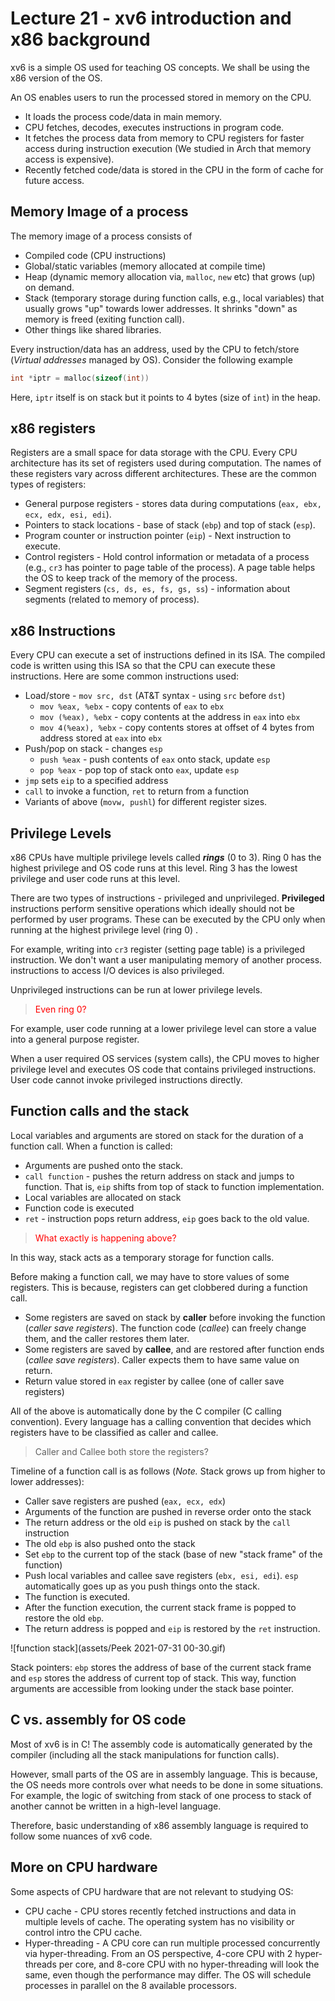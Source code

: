 # Lecture 21 - xv6 introduction and x86 background

xv6 is a simple OS used for teaching OS concepts. We shall be using the x86 version of the OS.

An OS enables users to run the processed stored in memory on the CPU.

- It loads the process code/data in main memory.
- CPU fetches, decodes, executes instructions in program code.
- It fetches the process data from memory to CPU registers for faster access during instruction execution (We studied in Arch that memory access is expensive).
- Recently fetched code/data is stored in the CPU in the form of cache for future access.

## Memory Image of a process

The memory image of a process consists of

- Compiled code (CPU instructions)
- Global/static variables (memory allocated at compile time)
- Heap (dynamic memory allocation via, `malloc`, `new` etc) that grows (up) on demand.
- Stack (temporary storage during function calls, e.g., local variables) that usually grows "up" towards lower addresses. It shrinks "down" as memory is freed (exiting function call).
- Other things like shared libraries.

Every instruction/data has an address, used by the CPU to fetch/store (*Virtual addresses* managed by OS). Consider the following example

```cpp
int *iptr = malloc(sizeof(int))
```

Here, `iptr` itself is on stack but it points to 4 bytes (size of `int`) in the heap.

## x86 registers

Registers are a small space for data storage with the CPU. Every CPU architecture has its set of registers used during computation. The names of these registers vary across different architectures. These are the common types of registers:

- General purpose registers - stores data during computations (`eax, ebx, ecx, edx, esi, edi`).
- Pointers to stack locations - base of stack (`ebp`) and top of stack (`esp`).
- Program counter or instruction pointer (`eip`) - Next instruction to execute.
- Control registers - Hold control information or metadata of a process (e.g., `cr3` has pointer to page table of the process). A page table helps the OS to keep track of the memory of the process.
- Segment registers (`cs, ds, es, fs, gs, ss`) - information about segments (related to memory of process).

## x86 Instructions

Every CPU can execute a set of instructions defined in its ISA. The compiled code is written using this ISA so that the CPU can execute these instructions. Here are some common instructions used:

- Load/store  - `mov src, dst` (AT&T syntax - using `src` before `dst`)
  - `mov %eax, %ebx` - copy contents of `eax` to `ebx` 
  - `mov (%eax), %ebx` - copy contents at the address in `eax` into `ebx`
  - `mov 4(%eax), %ebx` - copy contents stores at offset of 4 bytes from address stored at `eax` into `ebx`
- Push/pop on stack - changes `esp` 
  - `push %eax` - push contents of `eax` onto stack, update `esp`
  - `pop %eax` - pop top of stack onto `eax`, update `esp`
- `jmp` sets `eip` to a specified address
- `call` to invoke a function, `ret` to return from a function
- Variants of above (`movw, pushl`) for different register sizes.

## Privilege Levels

x86 CPUs have multiple privilege levels called ***rings*** (0 to 3). Ring 0 has the highest privilege and OS code runs at this level. Ring 3 has the lowest privilege and user code runs at this level. 

There are two types of instructions - privileged and unprivileged. **Privileged** instructions perform sensitive operations which ideally should not be performed by user programs. These can be executed by the CPU only when running at the highest privilege level (ring 0) .

For example, writing into `cr3` register (setting page table) is a privileged instruction. We don't want a user manipulating memory of another process. instructions to access I/O devices is also privileged.

Unprivileged instructions can be run at lower privilege levels. 

>  <span style ="color:red">Even ring 0?</span>

For example, user code running at a lower privilege level can store a value into a general purpose register. 

When a user required OS services (system calls), the CPU moves to higher privilege level and executes OS code that contains privileged instructions. User code cannot invoke privileged instructions directly.

## Function calls and the stack

Local variables and arguments are stored on stack for the duration of a function call.  When a function is called:

- Arguments are pushed onto the stack.
- `call function` -  pushes the return address on stack and jumps to function. That is, `eip` shifts from top of stack to function implementation.
- Local variables are allocated on stack
- Function code is executed
- `ret` - instruction pops return address, `eip` goes back to the old value.

>  <span style ="color:red">What exactly is happening above?</span> 

In this way, stack acts as a temporary storage for function calls.

Before making a function call, we may have to store values of some registers. This is because, registers can get clobbered during a function call.

- Some registers are saved on stack by **caller** before invoking the function (*caller save registers*). The function code (*callee*) can freely change them, and the caller restores them later.
- Some registers are saved by **callee**, and are restored after function ends (*callee save registers*). Caller expects them to have same value on return.
- Return value stored in `eax` register by callee (one of caller save registers)

All of the above is automatically done by the C compiler (C calling convention). Every language has a calling convention that decides which registers have to be classified as caller and callee.

> Caller and Callee both store the registers?

Timeline of a function call is as follows (*Note.* Stack grows up from higher to lower addresses):

- Caller save registers are pushed (`eax, ecx, edx`)
- Arguments of the function are pushed in reverse order onto the stack
- The return address or the old `eip` is pushed on stack by the `call` instruction
- The old `ebp` is also pushed onto the stack
- Set `ebp` to the current top of the stack (base of new "stack frame" of the function)
- Push local variables and callee save registers (`ebx, esi, edi`). `esp` automatically goes up as you push things onto the stack.
- The function is executed.
- After the function execution, the current stack frame is popped to restore the old `ebp`.
- The return address is popped and `eip` is restored by the `ret` instruction.

![function stack](assets/Peek 2021-07-31 00-30.gif)

Stack pointers: `ebp` stores the address of base of the current stack frame and `esp` stores the address of current top of stack. This way, function arguments are accessible from looking under the stack base pointer.

## C vs. assembly for OS code

Most of xv6 is in C! The assembly code is automatically generated by the compiler (including all the stack manipulations for function calls).

However, small parts of the OS are in assembly language. This is because, the OS needs more controls over what needs to be done in some situations. For example, the logic of switching from stack of one process to stack of another cannot be written in a high-level language.

Therefore, basic understanding of x86 assembly language is required to follow some nuances of xv6 code.

## More on CPU hardware

Some aspects of CPU hardware that are not relevant to studying OS:

- CPU cache - CPU stores recently fetched instructions and data in multiple levels of cache. The operating system has no visibility or control intro the CPU cache.
- Hyper-threading - A CPU core can run multiple processed concurrently via hyper-threading. From an OS perspective, 4-core CPU with 2 hyper-threads per core, and 8-core CPU with no hyper-threading will look the same, even though the performance may differ. The OS will schedule processes in parallel on the 8 available processors.